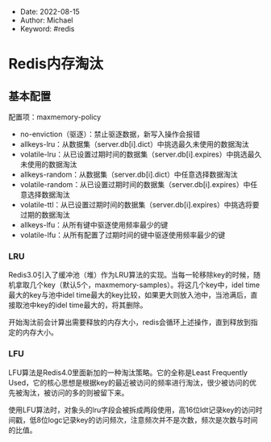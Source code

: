 -   Date: 2022-08-15
-   Author: Michael
-   Keyword: #redis 

# Redis内存淘汰


## 基本配置
配置项：maxmemory-policy

- no-enviction（驱逐）：禁止驱逐数据，新写入操作会报错
- allkeys-lru：从数据集（server.db[i].dict）中挑选最久未使用的数据淘汰
- volatile-lru：从已设置过期时间的数据集（server.db[i].expires）中挑选最久未使用的数据淘汰
- allkeys-random：从数据集（server.db[i].dict）中任意选择数据淘汰
- volatile-random：从已设置过期时间的数据集（server.db[i].expires）中任意选择数据淘汰
- volatile-ttl：从已设置过期时间的数据集（server.db[i].expires）中挑选将要过期的数据淘汰
- allkeys-lfu：从所有键中驱逐使用频率最少的键
- volatile-lfu：从所有配置了过期时间的键中驱逐使用频率最少的键

### LRU
Redis3.0引入了缓冲池（堆）作为LRU算法的实现。当每一轮移除key的时候，随机拿取几个key（默认5个，maxmemory-samples）。将这几个key中，idel time最大的key与池中idel time最大的key比较，如果更大则放入池中，当池满后，直接取池中key的idel time最大的，将其删除。

开始淘汰前会计算出需要释放的内存大小，redis会循环上述操作，直到释放到指定的内存大小。

### LFU
LFU算法是Redis4.0里面新加的一种淘汰策略。它的全称是Least Frequently Used，它的核心思想是根据key的最近被访问的频率进行淘汰，很少被访问的优先被淘汰，被访问的多的则被留下来。

使用LFU算法时，对象头的lru字段会被拆成两段使用，高16位ldt记录key的访问时间戳，低8位logc记录key的访问频次，注意频次并不是次数，频次是次数与时间的比值。